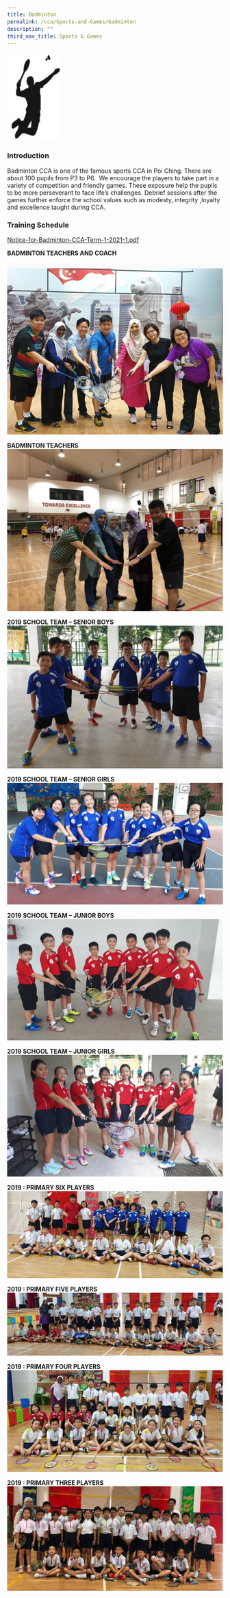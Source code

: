 ```yaml
---
title: Badminton
permalink: /cca/Sports-and-Games/badminton
description: ""
third_nav_title: Sports & Games
---
```

<img src="/images/badminton_pcs.png" 
     style="width:25%">
		 
### Introduction


Badminton CCA is one of the famous sports CCA in Poi Ching. There are about 100 pupils from P3 to P6.  We encourage the players to take part in a variety of competition and friendly games. These exposure help the pupils to be more perseverant to face life’s challenges. Debrief sessions after the games further enforce the school values such as modesty, integrity ,loyalty and excellence taught during CCA.

### Training Schedule     

[Notice-for-Badminton-CCA-Term-1-2021-1.pdf](/files/Notice-for-Badminton-CCA-Term-1-2021-1.pdf)

**BADMINTON TEACHERS AND COACH**

![](/images/badminton_trs-e1550725420510.jpg)

**BADMINTON TEACHERS**
![](/images/Badminton-teachers-1350x1013.jpg)

**2019 SCHOOL TEAM – SENIOR BOYS**
![](/images/bm_srboys.jpg)

**2019 SCHOOL TEAM – SENIOR GIRLS**
![](/images/bm_srgirls.jpg)

**2019 SCHOOL TEAM – JUNIOR BOYS**
![](/images/bm_jrboys.jpg)

**2019 SCHOOL TEAM – JUNIOR GIRLS**
![](/images/bm_jrgirls.jpg)

**2019 : PRIMARY SIX PLAYERS**
![](/images/bm_p6players.jpg)

**2019 : PRIMARY FIVE PLAYERS**
![](/images/bm_p5players.jpg)

**2019 : PRIMARY FOUR PLAYERS**
![](/images/bm_p4players.jpg)

**2019 : PRIMARY THREE PLAYERS**
![](/images/bm_p3players.jpg)